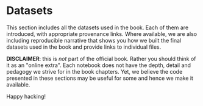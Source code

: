 # Datasets

This section includes all the datasets used in the book. Each of them are introduced, with appropriate provenance links. Where available, we are also including reproducible narrative that shows you how we built the final datasets used in the book and provide links to individual files. 

**DISCLAIMER**: this is *not* part of the official book. Rather you should think of it as an "online extra". Each notebook does not have the depth, detail and pedagogy we strive for in the book chapters. Yet, we believe the code presented in these sections may be useful for some and hence we make it available.

Happy hacking!
